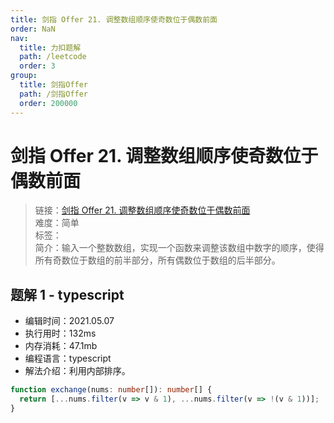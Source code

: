 ```yaml
---
title: 剑指 Offer 21. 调整数组顺序使奇数位于偶数前面
order: NaN
nav:
  title: 力扣题解
  path: /leetcode
  order: 3
group:
  title: 剑指Offer
  path: /剑指Offer
  order: 200000
---
```


# 剑指 Offer 21. 调整数组顺序使奇数位于偶数前面

> 链接：[剑指 Offer 21. 调整数组顺序使奇数位于偶数前面](https://leetcode-cn.com/problems/diao-zheng-shu-zu-shun-xu-shi-qi-shu-wei-yu-ou-shu-qian-mian-lcof/)  
> 难度：简单  
> 标签：  
> 简介：输入一个整数数组，实现一个函数来调整该数组中数字的顺序，使得所有奇数位于数组的前半部分，所有偶数位于数组的后半部分。

## 题解 1 - typescript

- 编辑时间：2021.05.07
- 执行用时：132ms
- 内存消耗：47.1mb
- 编程语言：typescript
- 解法介绍：利用内部排序。

```typescript
function exchange(nums: number[]): number[] {
  return [...nums.filter(v => v & 1), ...nums.filter(v => !(v & 1))];
}
```
